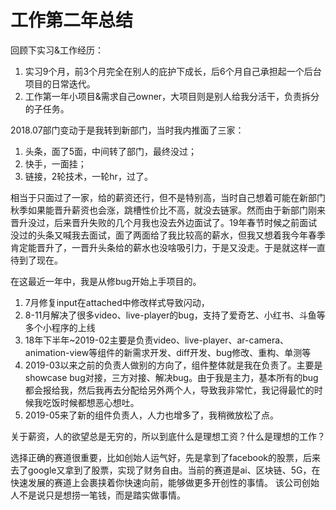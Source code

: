 # 工作第二年总结

回顾下实习&工作经历：

1. 实习9个月，前3个月完全在别人的庇护下成长，后6个月自己承担起一个后台项目的日常迭代。
2. 工作第一年小项目&需求自己owner，大项目则是别人给我分活干，负责拆分的子任务。

2018.07部门变动于是我转到新部门，当时我内推面了三家：

1. 头条，面了5面，中间转了部门，最终没过；
2. 快手，一面挂；
3. 链接，2轮技术，一轮hr，过了。

相当于只面过了一家，给的薪资还行，但不是特别高，当时自己想着可能在新部门秋季如果能晋升薪资也会涨，跳槽性价比不高，就没去链家。然而由于新部门刚来晋升没过，后来晋升失败的几个月我也没去外边面试了。19年春节时候之前面试没过的头条又喊我去面试，面了两面给了我比较高的薪水，但我又想着我今年春季肯定能晋升了，一晋升头条给的薪水也没啥吸引力，于是又没走。于是就这样一直待到了现在。

在这最近一年中，我是从修bug开始上手项目的。

1. 7月修复input在attached中修改样式导致闪动，
2. 8-11月解决了很多video、live-player的bug，支持了爱奇艺、小红书、斗鱼等多个小程序的上线
3. 18年下半年~2019-02主要是负责video、live-player、ar-camera、animation-view等组件的新需求开发、diff开发、bug修改、重构、单测等
4. 2019-03以来之前的负责人做别的方向了，组件整体就是我在负责了。主要是showcase bug对接，三方对接、解决bug。由于我是主力，基本所有的bug都会报给我，然后我再去分配给另外两个人，导致我非常忙，我记得最忙的时候我吃饭时候都想恶心想吐。
5. 2019-05来了新的组件负责人，人力也增多了，我稍微放松了点。

关于薪资，人的欲望总是无穷的，所以到底什么是理想工资？什么是理想的工作？

选择正确的赛道很重要，比如创始人运气好，先是拿到了facebook的股票，后来去了google又拿到了股票，实现了财务自由。当前的赛道是ai、区块链、5G，在快速发展的赛道上会裹挟着你快速向前，能够做更多开创性的事情。
该公司创始人不是说只是想捞一笔钱，而是踏实做事情。
